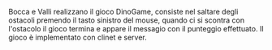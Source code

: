 Bocca e Valli realizzano il gioco DinoGame, consiste nel saltare degli ostacoli premendo il tasto sinistro del mouse, quando ci si scontra con l'ostacolo il gioco termina e appare il messagio con il punteggio effettuato. Il gioco è implementato con clinet e server.

